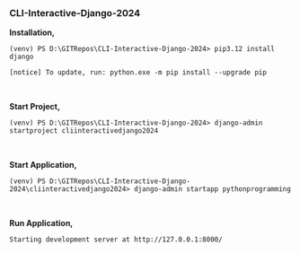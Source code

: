 <br>

### CLI-Interactive-Django-2024

**Installation,**

`(venv) PS D:\GITRepos\CLI-Interactive-Django-2024> pip3.12 install django`

`[notice] To update, run: python.exe -m pip install --upgrade pip`

<br>

**Start Project,**

`(venv) PS D:\GITRepos\CLI-Interactive-Django-2024> django-admin startproject cliinteractivedjango2024`

<br>

**Start Application,**

`(venv) PS D:\GITRepos\CLI-Interactive-Django-2024\cliinteractivedjango2024> django-admin startapp pythonprogramming`

<br>

**Run Application,**

`Starting development server at http://127.0.0.1:8000/`

<br>
